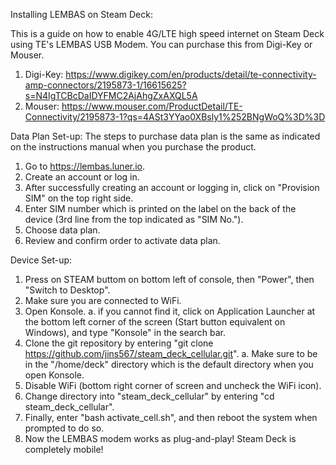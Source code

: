 Installing LEMBAS on Steam Deck:

This is a guide on how to enable 4G/LTE high speed internet on Steam Deck using TE's LEMBAS USB Modem. You can purchase this from Digi-Key or Mouser.
1. Digi-Key: https://www.digikey.com/en/products/detail/te-connectivity-amp-connectors/2195873-1/16615625?s=N4IgTCBcDaIDYFMC2AjAhgZxAXQL5A
2. Mouser: https://www.mouser.com/ProductDetail/TE-Connectivity/2195873-1?qs=4ASt3YYao0XBsly1%252BNgWoQ%3D%3D

Data Plan Set-up:
The steps to purchase data plan is the same as indicated on the instructions manual when you purchase the product.
1. Go to https://lembas.luner.io.
2. Create an account or log in.
3. After successfully creating an account or logging in, click on "Provision SIM" on the top right side.
4. Enter SIM number which is printed on the label on the back of the device (3rd line from the top indicated as "SIM No.").
5. Choose data plan.
6. Review and confirm order to activate data plan.

Device Set-up:
1. Press on STEAM buttom on bottom left of console, then "Power", then "Switch to Desktop".
2. Make sure you are connected to WiFi.
3. Open Konsole.
    a. if you cannot find it, click on Application Launcher at the bottom left corner of the screen (Start button equivalent on Windows), and type "Konsole" in the search bar.
4. Clone the git repository by entering "git clone https://github.com/jins567/steam_deck_cellular.git".
    a. Make sure to be in the "/home/deck" directory which is the default directory when you open Konsole.
5. Disable WiFi (bottom right corner of screen and uncheck the WiFi icon).
6. Change directory into "steam_deck_cellular" by entering "cd steam_deck_cellular".
7. Finally, enter "bash activate_cell.sh", and then reboot the system when prompted to do so.
8. Now the LEMBAS modem works as plug-and-play! Steam Deck is completely mobile!